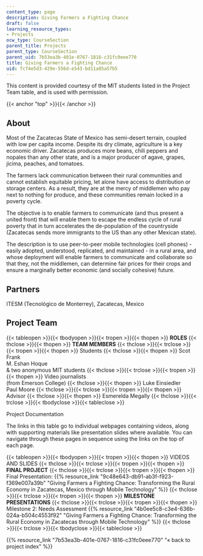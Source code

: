 ```yaml
---
content_type: page
description: Giving Farmers a Fighting Chance
draft: false
learning_resource_types:
- Projects
ocw_type: CourseSection
parent_title: Projects
parent_type: CourseSection
parent_uid: 7b53ea3b-401e-0767-1816-c31fc0eee770
title: Giving Farmers a Fighting Chance
uid: fcf4e5d3-429e-556d-e543-bd11a85a57b5
---
```

This content is provided courtesy of the MIT students listed in the Project Team table, and is used with permission.

{{< anchor "top" >}}{{< /anchor >}}

## About

Most of the Zacatecas State of Mexico has semi-desert terrain, coupled with low per capita income. Despite its dry climate, agriculture is a key economic driver. Zacatecas produces more beans, chili peppers and nopales than any other state, and is a major producer of agave, grapes, jicima, peaches, and tomatoes.

The farmers lack communication between their rural communities and cannot establish equitable pricing, let alone have access to distribution or storage centers. As a result, they are at the mercy of middlemen who pay next to nothing for produce, and these communities remain locked in a poverty cycle.

The objective is to enable farmers to communicate (and thus present a united front) that will enable them to escape the endless cycle of rural poverty that in turn accelerates the de-population of the countryside (Zacatecas sends more immigrants to the US than any other Mexican state).

The description is to use peer-to-peer mobile technologies (cell phones) - easily adopted, understood, replicated, and maintained - in a rural area, and whose deployment will enable farmers to communicate and collaborate so that they, not the middlemen, can determine fair prices for their crops and ensure a marginally better economic (and socially cohesive) future.

## Partners

ITESM (Tecnológico de Monterrey), Zacatecas, Mexico

## Project Team

{{< tableopen >}}{{< tbodyopen >}}{{< tropen >}}{{< thopen >}}
**ROLES**
{{< thclose >}}{{< thopen >}}
**TEAM MEMBERS**
{{< thclose >}}{{< trclose >}}{{< tropen >}}{{< thopen >}}
Students
{{< thclose >}}{{< thopen >}}
Scot Frank    
M. Eshan Hoque    
& two anonymous MIT students
{{< thclose >}}{{< trclose >}}{{< tropen >}}{{< thopen >}}
Video journalists    
(from Emerson College)
{{< thclose >}}{{< thopen >}}
Luke Einsiedler    
Paul Moore
{{< thclose >}}{{< trclose >}}{{< tropen >}}{{< thopen >}}
Advisor
{{< thclose >}}{{< thopen >}}
Esmerelda Megally
{{< thclose >}}{{< trclose >}}{{< tbodyclose >}}{{< tableclose >}}

Project Documentation

The links in this table go to individual webpages containing videos, along with supporting materials like presentation slides where available. You can navigate through these pages in sequence using the links on the top of each page.

{{< tableopen >}}{{< tbodyopen >}}{{< tropen >}}{{< thopen >}}
VIDEOS AND SLIDES
{{< thclose >}}{{< trclose >}}{{< tropen >}}{{< thopen >}}
**FINAL PROJECT**
{{< thclose >}}{{< trclose >}}{{< tropen >}}{{< thopen >}}
Final Presentation: {{% resource_link "9c48e643-db91-ab3f-f923-f369e007a39b" "Giving Farmers a Fighting Chance: Transforming the Rural Economy in Zacatecas, Mexico through Mobile Technology" %}}
{{< thclose >}}{{< trclose >}}{{< tropen >}}{{< thopen >}}
**MILESTONE PRESENTATIONS**
{{< thclose >}}{{< trclose >}}{{< tropen >}}{{< thopen >}}
Milestone 2: Needs Assessment {{% resource_link "4b0ee5c8-c3e4-636b-024a-b504c4553f92" "Giving Farmers a Fighting Chance: Transforming the Rural Economy in Zacatecas through Mobile Technology" %}}
{{< thclose >}}{{< trclose >}}{{< tbodyclose >}}{{< tableclose >}}

{{% resource_link "7b53ea3b-401e-0767-1816-c31fc0eee770" "« back to project index" %}}